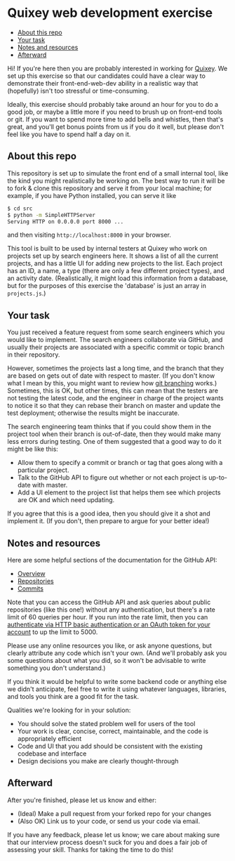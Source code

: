 Quixey web development exercise
===============================

* [About this repo](#about-this-repo)
* [Your task](#your-task)
* [Notes and resources](#notes-and-resources)
* [Afterward](#afterward)

Hi! If you're here then you are probably interested in working for [Quixey](https://quixey.com/careers). We set up this exercise so that our candidates could have a clear way to demonstrate their front-end-web-dev ability in a realistic way that (hopefully) isn't too stressful or time-consuming.

Ideally, this exercise should probably take around an hour for you to do a good job, or maybe a little more if you need to brush up on front-end tools or git. If you want to spend more time to add bells and whistles, then that's great, and you'll get bonus points from us if you do it well, but please don't feel like you have to spend half a day on it.

About this repo
---------------

This repository is set up to simulate the front end of a small internal tool, like the kind you might realistically be working on. The best way to run it will be to fork & clone this repository and serve it from your local machine; for example, if you have Python installed, you can serve it like

```sh
$ cd src
$ python -m SimpleHTTPServer
Serving HTTP on 0.0.0.0 port 8000 ...
```

and then visiting `http://localhost:8000` in your browser.

This tool is built to be used by internal testers at Quixey who work on projects set up by search engineers here. It shows a list of all the current projects, and has a little UI for adding new projects to the list. Each project has an ID, a name, a type (there are only a few different project types), and an activity date. (Realistically, it might load this information from a database, but for the purposes of this exercise the 'database' is just an array in `projects.js`.)

Your task
---------

You just received a feature request from some search engineers which you would like to implement. The search engineers collaborate via GitHub, and usually their projects are associated with a specific commit or topic branch in their repository.

However, sometimes the projects last a long time, and the branch that they are based on gets out of date with respect to master. (If you don't know what I mean by this, you might want to review how [git branching](http://rypress.com/tutorials/git/branches-2.html) works.) Sometimes, this is OK, but other times, this can mean that the testers are not testing the latest code, and the engineer in charge of the project wants to notice it so that they can rebase their branch on master and update the test deployment; otherwise the results might be inaccurate.

The search engineering team thinks that if you could show them in the project tool when their branch is out-of-date, then they would make many less errors during testing. One of them suggested that a good way to do it might be like this:

- Allow them to specify a commit or branch or tag that goes along with a particular project.
- Talk to the GitHub API to figure out whether or not each project is up-to-date with master.
- Add a UI element to the project list that helps them see which projects are OK and which need updating.

If you agree that this is a good idea, then you should give it a shot and implement it. (If you don't, then prepare to argue for your better idea!)

Notes and resources
-------------------

Here are some helpful sections of the documentation for the GitHub API:

- [Overview](https://developer.github.com/v3/)
- [Repositories](https://developer.github.com/v3/repos/)
- [Commits](https://developer.github.com/v3/repos/commits/)

Note that you can access the GitHub API and ask queries about public repositories (like this one!) without any authentication, but there's a rate limit of 60 queries per hour. If you run into the rate limit, then you can [authenticate via HTTP basic authentication or an OAuth token for your account](https://developer.github.com/v3/#authentication) to up the limit to 5000.

Please use any online resources you like, or ask anyone questions, but clearly attribute any code which isn't your own. (And we'll probably ask you some questions about what you did, so it won't be advisable to write something you don't understand.)

If you think it would be helpful to write some backend code or anything else we didn't anticipate, feel free to write it using whatever languages, libraries, and tools you think are a good fit for the task.

Qualities we're looking for in your solution:

- You should solve the stated problem well for users of the tool
- Your work is clear, concise, correct, maintainable, and the code is appropriately efficient
- Code and UI that you add should be consistent with the existing codebase and interface
- Design decisions you make are clearly thought-through

Afterward
---------

After you're finished, please let us know and either:

- (Ideal) Make a pull request from your forked repo for your changes
- (Also OK) Link us to your code, or send us your code via email.

If you have any feedback, please let us know; we care about making sure that our interview process doesn't suck for you and does a fair job of assessing your skill. Thanks for taking the time to do this!
